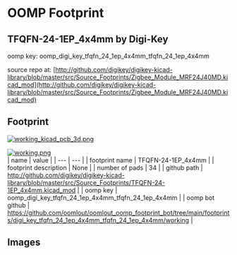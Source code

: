 # OOMP Footprint  
## TFQFN-24-1EP_4x4mm  by Digi-Key  
  
oomp key: oomp_digi_key_tfqfn_24_1ep_4x4mm_tfqfn_24_1ep_4x4mm  
  
source repo at: [http://github.com/digikey/digikey-kicad-library/blob/master/src/Source_Footprints/Zigbee_Module_MRF24J40MD.kicad_mod](http://github.com/digikey/digikey-kicad-library/blob/master/src/Source_Footprints/Zigbee_Module_MRF24J40MD.kicad_mod)  
## Footprint  
  
[![working_kicad_pcb_3d.png](working_kicad_pcb_3d_600.png)](working_kicad_pcb_3d.png)  
  
[![working.png](working_600.png)](working.png)  
| name | value | 
| --- | --- | 
| footprint name | TFQFN-24-1EP_4x4mm | 
| footprint description | None | 
| number of pads | 34 | 
| github path | http://github.com/digikey/digikey-kicad-library/blob/master/src/Source_Footprints/TFQFN-24-1EP_4x4mm.kicad_mod | 
| oomp key | oomp_digi_key_tfqfn_24_1ep_4x4mm_tfqfn_24_1ep_4x4mm | 
| oomp bot github | https://github.com/oomlout/oomlout_oomp_footprint_bot/tree/main/footprints/digi_key_tfqfn_24_1ep_4x4mm_tfqfn_24_1ep_4x4mm/working | 
## Images  
